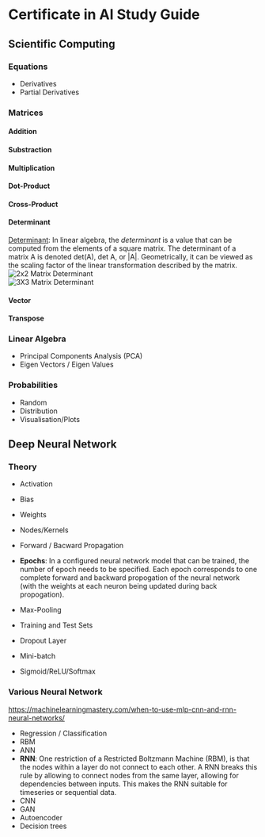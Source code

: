 Certificate in AI Study Guide
=============================

Scientific Computing
--------------------

### Equations

* Derivatives
* Partial Derivatives

### Matrices

#### Addition
#### Substraction
#### Multiplication
#### Dot-Product
#### Cross-Product
#### Determinant
[Determinant](https://en.wikipedia.org/wiki/Determinant): In linear algebra, the *determinant* is a value that can be computed from the elements of a square matrix. The determinant of a matrix A is denoted det(A), det A, or |A|. Geometrically, it can be viewed as the scaling factor of the linear transformation described by the matrix.<br/> ![2x2 Matrix Determinant](https://wikimedia.org/api/rest_v1/media/math/render/svg/5b2e40d390e1d26039aabee44c7d1d86c8755232) <br/> ![3X3 Matrix Determinant](https://wikimedia.org/api/rest_v1/media/math/render/svg/14f2f2a449d6d152ee71261e47551aa0a31c801e)
#### Vector
#### Transpose

### Linear Algebra

* Principal Components Analysis (PCA)
* Eigen Vectors / Eigen Values


### Probabilities

* Random
* Distribution
* Visualisation/Plots


Deep Neural Network
-------------------

### Theory

* Activation
* Bias
* Weights
* Nodes/Kernels
* Forward / Bacward Propagation
* **Epochs**: In a configured neural network model that can be trained, the number of epoch needs to be specified. Each epoch corresponds to one complete forward and backward propogation of the neural network (with the weights at each neuron being updated during back propogation).

* Max-Pooling
* Training and Test Sets
* Dropout Layer
* Mini-batch
* Sigmoid/ReLU/Softmax

### Various Neural Network

https://machinelearningmastery.com/when-to-use-mlp-cnn-and-rnn-neural-networks/

* Regression / Classification
* RBM
* ANN
* **RNN**: One restriction of a Restricted Boltzmann Machine (RBM), is that the nodes within a layer do not connect to each other.
A RNN breaks this rule by allowing to connect nodes from the same layer, allowing for dependencies between inputs.
This makes the RNN suitable for timeseries or sequential data. 
* CNN
* GAN
* Autoencoder
* Decision trees
